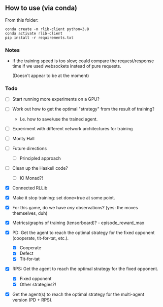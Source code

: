 ## How to use (via conda)

From this folder:

```
conda create -n rlib-client python=3.8
conda activate rlib-client
pip install -r requirements.txt
```


### Notes

- If the training speed is too slow; could compare the request/response time
  if we used websockets instead of pure requests.

  (Doesn't appear to be at the moment)


### Todo

- [ ] Start running more experiments on a GPU?
- [ ] Work out how to get the optimal "strategy" from the result of training?
  - I.e. how to save/use the trained agent.
- [ ] Experiment with different network architectures for training
- [ ] Monty Hall
- [ ] Future directions
  - [ ] Principled approach
- [ ] Clean up the Haskell code?
  - [ ] IO Monad?!

- [x] Connected RLLib
- [x] Make it stop training: set done=true at some point.
- [x] For this game, do we have _any_ observations? (yes: the moves themselves, duh)
- [x] Metrics/graphs of training (tensorboard)?
      - episode_reward_max
- [x] PD: Get the agent to reach the optimal strategy for the fixed opponent (cooperate, tit-for-tat, etc.).
  - [x] Cooperate
  - [x] Defect
  - [x] Tit-for-tat
- [x] RPS: Get the agent to reach the optimal strategy for the fixed opponent.
  - [x] Fixed opponent
  - [x] Other strategies?!
- [x] Get the agent(s) to reach the optimal strategy for the multi-agent version (PD + RPS).

